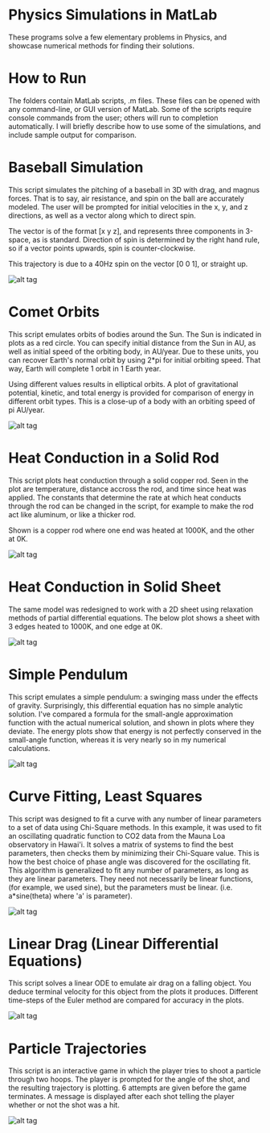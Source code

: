 Physics Simulations in MatLab
======

These programs solve a few elementary problems in Physics, and showcase numerical methods for finding their solutions. 

How to Run
======

The folders contain MatLab scripts, .m files. These files can be opened with any command-line, or GUI version of MatLab. Some of the scripts require console commands from the user; others will run to completion automatically. I will briefly describe how to use some of the simulations, and include sample output for comparison. 

Baseball Simulation
=======
This script simulates the pitching of a baseball in 3D with drag, and magnus forces. That is to say, air resistance, and spin on the ball are accurately modeled. The user will be prompted for initial velocities in the x, y, and z directions, as well as a vector along which to direct spin. 

The vector is of the format [x y z], and represents three components in 3-space, as is standard. Direction of spin is determined by the right hand rule, so if a vector points upwards, spin is counter-clockwise. 

This trajectory is due to a 40Hz spin on the vector [0 0 1], or straight up. 

![alt tag](pictures/baseball-shot-curved.tiff)

Comet Orbits
=======
This script emulates orbits of bodies around the Sun. The Sun is indicated in plots as a red circle. You can specify initial distance from the Sun in AU, as well as initial speed of the orbiting body, in AU/year. Due to these units, you can recover Earth's normal orbit by using 2*pi for initial orbiting speed. That way, Earth will complete 1 orbit in 1 Earth year. 

Using different values results in elliptical orbits. A plot of gravitational potential, kinetic, and total energy is provided for comparison of energy in different orbit types. This is a close-up of a body with an orbiting speed of pi AU/year. 

![alt tag](pictures/elliptic-orbit.tiff)

Heat Conduction in a Solid Rod
========
This script plots heat conduction through a solid copper rod. Seen in the plot are temperature, distance accross the rod, and time since heat was applied. The constants that determine the rate at which heat conducts through the rod can be changed in the script, for example to make the rod act like aluminum, or like a thicker rod. 

Shown is a copper rod where one end was heated at 1000K, and the other at 0K.

![alt tag](pictures/temp-in-rod.tiff)

Heat Conduction in Solid Sheet
=======
The same model was redesigned to work with a 2D sheet using relaxation methods of partial differential equations. The below plot shows a sheet with 3 edges heated to 1000K, and one edge at 0K. 

![alt tag](pictures/temp-in-sheet.tiff)

Simple Pendulum
=====
This script emulates a simple pendulum: a swinging mass under the effects of gravity. Surprisingly, this differential equation has no simple analytic solution. I've compared a formula for the small-angle approximation function with the actual numerical solution, and shown in plots where they deviate. The energy plots show that energy is not perfectly conserved in the small-angle function, whereas it is very nearly so in my numerical calculations. 

![alt tag](pictures/pendulum.tiff)

Curve Fitting, Least Squares
======
This script was designed to fit a curve with any number of linear parameters to a set of data using Chi-Square methods. In this example, it was used to fit an oscillating quadratic function to CO2 data from the Mauna Loa observatory in Hawai'i. It solves a matrix of systems to find the best parameters, then checks them by minimizing their Chi-Square value. This is how the best choice of phase angle was discovered for the oscillating fit. This algorithm is generalized to fit any number of parameters, as long as they are linear parameters. They need not necessarily be linear functions, (for example, we used sine), but the parameters must be linear. (i.e. a*sine(theta) where 'a' is parameter). 

![alt tag](pictures/curve-fitting.tiff)

Linear Drag (Linear Differential Equations) 
=====
This script solves a linear ODE to emulate air drag on a falling object. You deduce terminal velocity for this object from the plots it produces. Different time-steps of the Euler method are compared for accuracy in the plots. 

![alt tag](pictures/linear-drag.tiff)

Particle Trajectories
====
This script is an interactive game in which the player tries to shoot a particle through two hoops. The player is prompted for the angle of the shot, and the resulting trajectory is plotting. 6 attempts are given before the game terminates. A message is displayed after each shot telling the player whether or not the shot was a hit. 

![alt tag](pictures/particle-trajectories-game.tiff)
